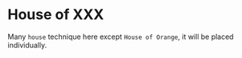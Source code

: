 # House of XXX

Many `house` technique here except `House of Orange`, it will be placed individually.